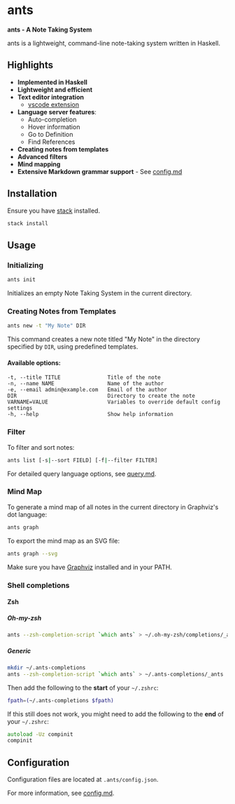 # ants

**ants - A Note Taking System**

ants is a lightweight, command-line note-taking system written in Haskell.

## Highlights
- **Implemented in Haskell**
- **Lightweight and efficient**
- **Text editor integration**
  - [vscode extension](https://github.com/dsgsjk/ants-vscode)
- **Language server features**:
  - Auto-completion
  - Hover information
  - Go to Definition
  - Find References
- **Creating notes from templates**
- **Advanced filters**
- **Mind mapping**
- **Extensive Markdown grammar support** - See [config.md](docs/config.md)

## Installation

Ensure you have [stack](https://docs.haskellstack.org/en/stable/) installed.

```bash
stack install
```

## Usage

### Initializing

```bash
ants init
```

Initializes an empty Note Taking System in the current directory.

### Creating Notes from Templates

```bash
ants new -t "My Note" DIR
```

This command creates a new note titled "My Note" in the directory specified by
`DIR`, using predefined templates.

#### Available options:

```
-t, --title TITLE               Title of the note
-n, --name NAME                 Name of the author
-e, --email admin@example.com   Email of the author
DIR                             Directory to create the note
VARNAME=VALUE                   Variables to override default config settings
-h, --help                      Show help information
```

### Filter

To filter and sort notes:

```bash
ants list [-s|--sort FIELD] [-f|--filter FILTER]
```

For detailed query language options, see [query.md](docs/query.md).

### Mind Map

To generate a mind map of all notes in the current directory in Graphviz's dot
language:

```bash
ants graph
```

To export the mind map as an SVG file:

```bash
ants graph --svg
```

Make sure you have [Graphviz](https://graphviz.org/) installed and in your PATH.

### Shell completions

#### Zsh

##### Oh-my-zsh

```zsh
ants --zsh-completion-script `which ants` > ~/.oh-my-zsh/completions/_ants
```

##### Generic

```zsh
mkdir ~/.ants-completions
ants --zsh-completion-script `which ants` > ~/.ants-completions/_ants
```

Then add the following to the **start** of your `~/.zshrc`:

```zsh
fpath=(~/.ants-completions $fpath)
```

If this still does not work, you might need to add the following to the **end** of your `~/.zshrc`:

```zsh
autoload -Uz compinit
compinit
```


## Configuration

Configuration files are located at `.ants/config.json`.

For more information, see [config.md](docs/config.md).

